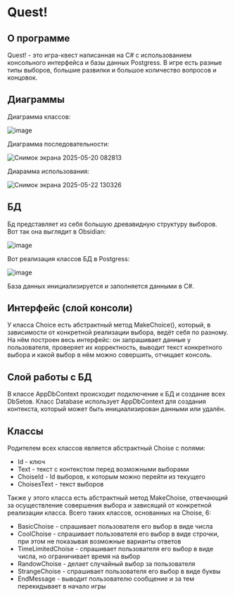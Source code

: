 # Quest!
## О программе
Quest! - это игра-квест написанная на C# с использованием консольного интерфейса и базы данных Postgress. В игре есть разные типы выборов, большие развилки и большое количество вопросов и концовок.
## Диаграммы
Диаграмма классов:

![image](https://github.com/user-attachments/assets/7a829245-f9f3-4e8e-badf-5bd346a0575c)

Диаграмма последовательности:

![Снимок экрана 2025-05-20 082813](https://github.com/user-attachments/assets/728cac2f-53fd-483c-8cbc-1acd1dfe2a55)

Диарамма использования:

![Снимок экрана 2025-05-22 130326](https://github.com/user-attachments/assets/000ba8a5-4eda-49ee-a48d-a5501888a304)
## БД
Бд представляет из себя большую древавидную структуру выборов. Вот так она выглядит в Obsidian:

![image](https://github.com/user-attachments/assets/11ee4a31-f050-46b8-ac0a-ea540ff6c44a)

Вот реализация классов БД в Postgress:

![image](https://github.com/user-attachments/assets/745d85c9-0b53-4f25-a542-c6c0fd1f9309)

База данных инициализируется и заполняется данными в C#.
## Интерфейс (слой консоли)
У класса Choice есть абстрактный метод MakeChoice(), который, в зависимости от конкретной реализации выбора, ведёт себя по разному. На нём построен весь интерфейс: он запрашивает данные у пользователя, проверяет их корректность, выводит текст конкретного выбора и какой выбор в нём можно совершить, отчищает консоль.

## Слой работы с БД
В классе AppDbContext происходит подключение к БД и создание всех DbSetов. Класс Database использует AppDbContext для создания контекста, который может быть инициализирован данными или удалён.

## Классы
Родителем всех классов является абстрактный Choise с полями:
- Id - ключ
- Text - текст с контекстом перед возможными выборами
- ChoiseId - Id выборов, к которым можно перейти из текущего
- ChoisesText - текст выборов

Также у этого класса есть абстрактный метод MakeChoise, отвечающий за осуществление совершения выбора и зависящий от конкретной реализации класса. Всего таких классов, основанных на Choise, 6:
- BasicChoise - спрашивает пользователя его выбор в виде числа
- CoolChoise - cпрашивает пользователя его выбор в виде строчки, при этом не показывая возможные варианты ответов
- TimeLimitedChoise - cпрашивает пользователя его выбор в виде числа, но ограничивает время на выбор
- RandowChoise - делает случайный выбор за пользователя
- StrangeChoise - cпрашивает пользователя его выбор в виде буквы
- EndMessage - выводит пользователю сообщение и за тем перекидывает в начало игры
